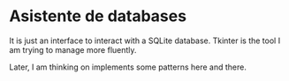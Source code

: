 <h1>Asistente de databases</h1>
<p>It is just an interface to interact with a SQLite database. Tkinter is the tool I am trying to manage more fluently.</p>
<p>Later, I am thinking on implements some patterns here and there.</p>
